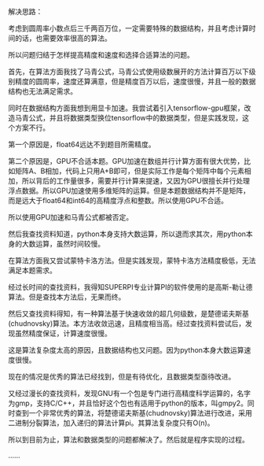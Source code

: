 解决思路：

考虑到圆周率小数点后三千两百万位，一定需要特殊的数据结构，并且考虑计算时间的话，也需要效率很高的算法。

所以问题归结于怎样提高精度和速度和选择合适算法的问题。

首先，在算法方面我找了马青公式，马青公式使用级数展开的方法计算百万以下级别精度的圆周率，速度还算满意，但是精度百万以后，速度很慢，并且一般的数据结构也无法满足需求。

同时在数据结构方面我想到用显卡加速。我尝试着引入tensorflow-gpu框架，改造马青公式，并且将数据类型换位tensorflow中的数据类型，但是实践发现，这个方案不行。

第一个原因是，float64远达不到题目所需精度。

第二个原因是，GPU不合适本题。GPU加速在数组并行计算方面有很大优势，比如矩阵A、B相加，代码上只用A+B即可，但是实际工作是每个矩阵中每个元素相加，所以背后的工作量很多，需要并行计算来提速，又因为GPU很擅长并行处理浮点数据。所以GPU加速使用多维矩阵的运算。但是本题数据结构并不是矩阵，而是远大于float64和int64的高精度浮点和整数。所以使用GPU不合适。

所以使用GPU加速和马青公式都被否定。

然后我查找资料知道，python本身支持大数运算，所以退而求其次，用python本身的大数运算，虽然时间较慢。

在算法方面我又尝试蒙特卡洛方法。但是实践发现，蒙特卡洛方法精度极低，无法满足本题需求。

 

经过长时间的查找资料，我得知SUPERPI专业计算PI的软件使用的是高斯-勒让德算法。但是查找本方法后，无果而终。

然后又查找资料得知，有一种算法基于快速收敛的超几何级数，是楚德诺夫斯基(chudnovsky)算法。本方法收敛迅速，且精度相当高。经过查找资料尝试后，发现虽然精度保证，计算速度很慢。

这是算法复杂度太高的原因，且数据结构也又问题。因为python本身大数运算速度很慢。

现在的情况是优秀的算法已经找到，但是有待优化，且数据类型亟待改进。

又经过漫长的查找资料，发现GNU有一个包是专门进行高精度科学运算的，名字为gmp，支持C/C++，并且恰好这个包也有适用于python的版本，叫gmpy2。同时查到一个非常优秀的算法，将楚德诺夫斯基(chudnovsky)算法进行改进，采用二进制分裂算法，加入递归的算法计算pi。其算法复杂度只有O(n)。

所以到目前为止，算法和数据类型的问题都解决了。然后就是程序实现的过程。

……